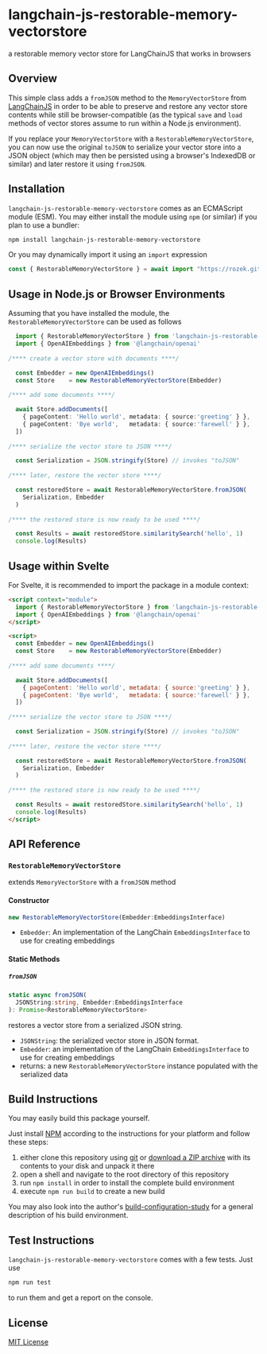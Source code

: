 # langchain-js-restorable-memory-vectorstore #

a restorable memory vector store for LangChainJS that works in browsers

## Overview ##

This simple class adds a `fromJSON` method to the `MemoryVectorStore` from [LangChainJS](https://github.com/langchain-ai/langchainjs) in order to be able to preserve and restore any vector store contents while still be browser-compatible (as the typical `save` and `load` methods of vector stores assume to run within a Node.js environment).

If you replace your `MemoryVectorStore` with a `RestorableMemoryVectorStore`, you can now use the original `toJSON` to serialize your vector store into a JSON object (which may then be persisted using a browser's IndexedDB or similar) and later restore it using `fromJSON`.

## Installation ##

`langchain-js-restorable-memory-vectorstore` comes as an ECMAScript module (ESM). You may either install the module using `npm` (or similar) if you plan to use a bundler:

```bash
npm install langchain-js-restorable-memory-vectorstore
```

Or you may dynamically import it using an `import` expression

```javascript
const { RestorableMemoryVectorStore } = await import "https://rozek.github.io/langchain-js-restorable-memory-vectorstore/dist/RestorableMemoryVectorStore.js"
```

## Usage in Node.js or Browser Environments ##

Assuming that you have installed the module, the `RestorableMemoryVectorStore` can be used as follows

```typescript
  import { RestorableMemoryVectorStore } from 'langchain-js-restorable-memory-vectorstore'
  import { OpenAIEmbeddings } from '@langchain/openai'
  
/**** create a vector store with documents ****/

  const Embedder = new OpenAIEmbeddings()
  const Store    = new RestorableMemoryVectorStore(Embedder)
  
/**** add some documents ****/

  await Store.addDocuments([
    { pageContent: 'Hello world', metadata: { source:'greeting' } },
    { pageContent: 'Bye world',   metadata: { source:'farewell' } },
  ])
  
/**** serialize the vector store to JSON ****/

  const Serialization = JSON.stringify(Store) // invokes "toJSON"
    
/**** later, restore the vector store ****/

  const restoredStore = await RestorableMemoryVectorStore.fromJSON(
    Serialization, Embedder
  )
      
/**** the restored store is now ready to be used ****/

  const Results = await restoredStore.similaritySearch('hello', 1)
  console.log(Results)
```

## Usage within Svelte ##

For Svelte, it is recommended to import the package in a module context:

```html
<script context="module">
  import { RestorableMemoryVectorStore } from 'langchain-js-restorable-memory-vectorstore'
  import { OpenAIEmbeddings } from '@langchain/openai'
</script>

<script>
  const Embedder = new OpenAIEmbeddings()
  const Store    = new RestorableMemoryVectorStore(Embedder)
  
/**** add some documents ****/

  await Store.addDocuments([
    { pageContent: 'Hello world', metadata: { source:'greeting' } },
    { pageContent: 'Bye world',   metadata: { source:'farewell' } },
  ])
  
/**** serialize the vector store to JSON ****/

  const Serialization = JSON.stringify(Store) // invokes "toJSON"
    
/**** later, restore the vector store ****/

  const restoredStore = await RestorableMemoryVectorStore.fromJSON(
    Serialization, Embedder
  )
      
/**** the restored store is now ready to be used ****/

  const Results = await restoredStore.similaritySearch('hello', 1)
  console.log(Results)
</script>
```

## API Reference

### `RestorableMemoryVectorStore`

extends `MemoryVectorStore` with a `fromJSON` method

#### Constructor

```typescript
new RestorableMemoryVectorStore(Embedder:EmbeddingsInterface)
```

- `Embedder`: An implementation of the LangChain `EmbeddingsInterface` to use for creating embeddings

#### Static Methods

##### `fromJSON`

```typescript
static async fromJSON(
  JSONString:string, Embedder:EmbeddingsInterface
): Promise<RestorableMemoryVectorStore>
```

restores a vector store from a serialized JSON string.

- `JSONString`: the serialized vector store in JSON format.
- `Embedder`:   an implementation of the LangChain `EmbeddingsInterface` to use for creating embeddings
- returns: a new `RestorableMemoryVectorStore` instance populated with the serialized data

## Build Instructions ##

You may easily build this package yourself.

Just install [NPM](https://docs.npmjs.com/) according to the instructions for your platform and follow these steps:

1. either clone this repository using [git](https://git-scm.com/) or [download a ZIP archive](https://github.com/rozek/langchain-js-restorable-memory-vectorstore/archive/refs/heads/main.zip) with its contents to your disk and unpack it there 
2. open a shell and navigate to the root directory of this repository
3. run `npm install` in order to install the complete build environment
4. execute `npm run build` to create a new build

You may also look into the author's [build-configuration-study](https://github.com/rozek/build-configuration-study) for a general description of his build environment.

## Test Instructions ##

`langchain-js-restorable-memory-vectorstore` comes with a few tests. Just use

```bash
npm run test
```

to run them and get a report on the console.

## License ##

[MIT License](LICENSE.md)
